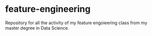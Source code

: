 # feature-engineering
Repository for all the activity of my feature engoieering class from my master degree in Data Science.
